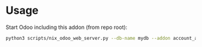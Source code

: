 # Usage

Start Odoo including this addon (from repo root):

```bash
python3 scripts/nix_odoo_web_server.py --db-name mydb --addon account_avatax_sale_oca
```
